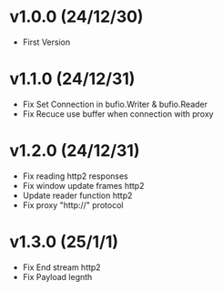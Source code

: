 # v1.0.0 (24/12/30)
- First Version

# v1.1.0 (24/12/31)
- Fix Set Connection in bufio.Writer & bufio.Reader
- Fix Recuce use buffer when connection with proxy

# v1.2.0 (24/12/31)
- Fix reading http2 responses
- Fix window update frames http2
- Update reader function http2
- Fix proxy "http://" protocol

# v1.3.0 (25/1/1)
- Fix End stream http2
- Fix Payload legnth